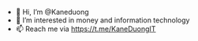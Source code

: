 - 👋 Hi, I’m @Kaneduong
- 👀 I’m interested in money and information technology
- 📫 Reach me via https://t.me/KaneDuongIT

<!---
Kaneduong/Kaneduong is a ✨ special ✨ repository because its `README.md` (this file) appears on your GitHub profile.
You can click the Preview link to take a look at your changes.
--->
